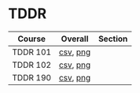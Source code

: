 # TDDR

| Course | Overall | Section |
| ------ | ------- | ------- |
| TDDR 101 | [csv](https://github.com/UCSD-Historical-Enrollment-Data/2025Winter/blob/main/overall/TDDR%20101.csv), [png](https://raw.githubusercontent.com/UCSD-Historical-Enrollment-Data/2025Winter/main/plot_overall/TDDR%20101.png) |  |
| TDDR 102 | [csv](https://github.com/UCSD-Historical-Enrollment-Data/2025Winter/blob/main/overall/TDDR%20102.csv), [png](https://raw.githubusercontent.com/UCSD-Historical-Enrollment-Data/2025Winter/main/plot_overall/TDDR%20102.png) |  |
| TDDR 190 | [csv](https://github.com/UCSD-Historical-Enrollment-Data/2025Winter/blob/main/overall/TDDR%20190.csv), [png](https://raw.githubusercontent.com/UCSD-Historical-Enrollment-Data/2025Winter/main/plot_overall/TDDR%20190.png) |  |

